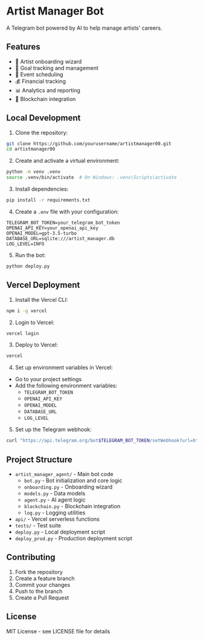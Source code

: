 # Artist Manager Bot

A Telegram bot powered by AI to help manage artists' careers.

## Features

- 🎵 Artist onboarding wizard
- 🎯 Goal tracking and management
- 📅 Event scheduling
- 💰 Financial tracking
- 📊 Analytics and reporting
- 🔗 Blockchain integration

## Local Development

1. Clone the repository:
```bash
git clone https://github.com/yourusername/artistmanager00.git
cd artistmanager00
```

2. Create and activate a virtual environment:
```bash
python -m venv .venv
source .venv/bin/activate  # On Windows: .venv\Scripts\activate
```

3. Install dependencies:
```bash
pip install -r requirements.txt
```

4. Create a `.env` file with your configuration:
```env
TELEGRAM_BOT_TOKEN=your_telegram_bot_token
OPENAI_API_KEY=your_openai_api_key
OPENAI_MODEL=gpt-3.5-turbo
DATABASE_URL=sqlite:///artist_manager.db
LOG_LEVEL=INFO
```

5. Run the bot:
```bash
python deploy.py
```

## Vercel Deployment

1. Install the Vercel CLI:
```bash
npm i -g vercel
```

2. Login to Vercel:
```bash
vercel login
```

3. Deploy to Vercel:
```bash
vercel
```

4. Set up environment variables in Vercel:
- Go to your project settings
- Add the following environment variables:
  - `TELEGRAM_BOT_TOKEN`
  - `OPENAI_API_KEY`
  - `OPENAI_MODEL`
  - `DATABASE_URL`
  - `LOG_LEVEL`

5. Set up the Telegram webhook:
```bash
curl "https://api.telegram.org/bot$TELEGRAM_BOT_TOKEN/setWebhook?url=https://your-vercel-url.vercel.app/api/vercel"
```

## Project Structure

- `artist_manager_agent/` - Main bot code
  - `bot.py` - Bot initialization and core logic
  - `onboarding.py` - Onboarding wizard
  - `models.py` - Data models
  - `agent.py` - AI agent logic
  - `blockchain.py` - Blockchain integration
  - `log.py` - Logging utilities
- `api/` - Vercel serverless functions
- `tests/` - Test suite
- `deploy.py` - Local deployment script
- `deploy_prod.py` - Production deployment script

## Contributing

1. Fork the repository
2. Create a feature branch
3. Commit your changes
4. Push to the branch
5. Create a Pull Request

## License

MIT License - see LICENSE file for details
